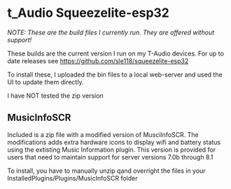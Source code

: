 # t_Audio Squeezelite-esp32

_NOTE:  These are the build files I currently run.  They are offered without support!_

These builds are the current version I run on my T-Audio devices.  For up to date releases see https://github.com/sle118/squeezelite-esp32

To install these, I uploaded the bin files to a local web-server and used the UI to update them directly.  

I have NOT tested the zip version

## MusicInfoSCR

Included is a zip file with a modified version of MusciInfoSCR.  The modifications adds extra hardware icons to display wifi and battery status using the extisting Music Information plugin.  This version is provided for users that need to maintain support for server versions 7.0b through 8.1

To install, you have to manually unzip qand overright the files in your InstalledPlugins/Plugins/MusicInfoSCR folder
